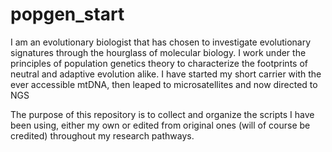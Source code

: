 # popgen_start

I am an evolutionary biologist that has chosen to investigate evolutionary signatures through the hourglass of molecular biology. I work under the principles of population genetics theory to characterize the footprints of neutral and adaptive evolution alike. I have started my short carrier with the ever accessible mtDNA, then leaped to microsatellites and now directed to NGS

The purpose of this repository is to collect and organize the scripts I have been using, either my own or edited from original ones (will of course be credited) throughout my research pathways.
